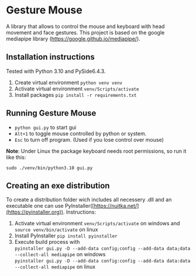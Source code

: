 # Gesture Mouse

A library that allows to control the mouse and keyboard with head movement and face gestures. This project is based on the 
google mediapipe library (https://google.github.io/mediapipe/).

## Installation instructions
Tested with Python 3.10 and PySide6.4.3. 
1. Create virtual environment  `python venv venv`
2. Activate virtual environment `venv/Scripts/activate`
3. Install packages `pip install -r requirements.txt`

## Running Gesture Mouse
- `python gui.py` to start gui
- `Alt+1` to toggle mouse controlled by python or system.
- `Esc` to turn off program. (Used if you lose control over mouse)

**Note**: Under Linux the package keyboard needs root permissions, so run it like this:

```sudo ./venv/bin/python3.10 gui.py```

## Creating an exe distribution
To create a distribution folder wich includes all necessery .dll and an executable one can use PyInstaller([https://nuitka.net/](https://pyinstaller.org)). 
Instructions:
1. Activate virtual environment `venv/Scripts/activate` on windows and `source venv/bin/activate` on linux
2. Install PyInstaller `pip install pyinstaller`
3. Execute build process with  
`pyinstaller gui.py -D --add-data config;config --add-data data;data --collect-all mediapipe` on windows  
`pyinstaller gui.py -D --add-data config:config --add-data data:data --collect-all mediapipe` on linux 
